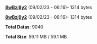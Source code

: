 [**8wBzj9y2**](/data/8wBzj9y2.txt) (09/02/23 - 06:16)- 1314 bytes

[**8wBzj9y2**](/data/8wBzj9y2.txt) (09/02/23 - 06:16)- 1314 bytes

**Total Datas**: 9040

**Total Size**: 59.11 MB / 59.1 MB